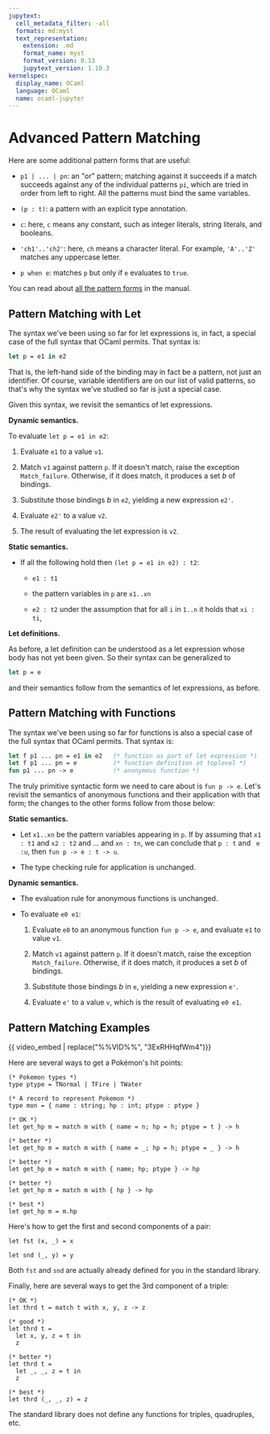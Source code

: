 ```yaml
---
jupytext:
  cell_metadata_filter: -all
  formats: md:myst
  text_representation:
    extension: .md
    format_name: myst
    format_version: 0.13
    jupytext_version: 1.10.3
kernelspec:
  display_name: OCaml
  language: OCaml
  name: ocaml-jupyter
---
```


# Advanced Pattern Matching

Here are some additional pattern forms that are useful:

* `p1 | ... | pn`: an "or" pattern; matching against it succeeds if a match
  succeeds against any of the individual patterns `pi`, which are tried in order
  from left to right. All the patterns must bind the same variables.

* `(p : t)`: a pattern with an explicit type annotation.

* `c`: here, `c` means any constant, such as integer literals, string literals,
  and booleans.

* `'ch1'..'ch2'`: here, `ch` means a character literal. For example, `'A'..'Z'`
  matches any uppercase letter.

* `p when e`: matches `p` but only if `e` evaluates to `true`.

You can read about [all the pattern forms][patterns] in the manual.

[patterns]: https://ocaml.org/manual/patterns.html

## Pattern Matching with Let

The syntax we've been using so far for let expressions is, in fact, a special
case of the full syntax that OCaml permits. That syntax is:
```ocaml
let p = e1 in e2
```
That is, the left-hand side of the binding may in fact be a pattern, not just an
identifier. Of course, variable identifiers are on our list of valid patterns,
so that's why the syntax we've studied so far is just a special case.

Given this syntax, we revisit the semantics of let expressions.

**Dynamic semantics.**

To evaluate `let p = e1 in e2`:

1. Evaluate `e1` to a value `v1`.

2. Match `v1` against pattern `p`. If it doesn't match, raise the exception
   `Match_failure`. Otherwise, if it does match, it produces a set $b$ of
   bindings.

3. Substitute those bindings $b$ in `e2`, yielding a new expression `e2'`.

4. Evaluate `e2'` to a value `v2`.

5. The result of evaluating the let expression is `v2`.

**Static semantics.**

* If all the following hold then `(let p = e1 in e2) : t2`:

  - `e1 : t1`

  - the pattern variables in `p` are `x1..xn`

  - `e2 : t2` under the assumption that for all `i` in `1..n` it holds that
    `xi : ti`,

**Let definitions.**

As before, a let definition can be understood as a let expression whose body has
not yet been given. So their syntax can be generalized to
```ocaml
let p = e
```
and their semantics follow from the semantics of let expressions, as before.

## Pattern Matching with Functions

The syntax we've been using so far for functions is also a special case of the
full syntax that OCaml permits. That syntax is:
```ocaml
let f p1 ... pn = e1 in e2   (* function as part of let expression *)
let f p1 ... pn = e          (* function definition at toplevel *)
fun p1 ... pn -> e           (* anonymous function *)
```

The truly primitive syntactic form we need to care about is `fun p -> e`. Let's
revisit the semantics of anonymous functions and their application with that
form; the changes to the other forms follow from those below:

**Static semantics.**

* Let `x1..xn` be the pattern variables appearing in `p`. If by assuming that
  `x1 : t1` and `x2 : t2` and ... and `xn : tn`, we can conclude that `p : t`
  and ` e :u`, then `fun p -> e : t -> u`.

* The type checking rule for application is unchanged.

**Dynamic semantics.**

* The evaluation rule for anonymous functions is unchanged.

* To evaluate `e0 e1`:

  1. Evaluate `e0` to an anonymous function `fun p -> e`, and
     evaluate `e1` to value `v1`.

  2. Match `v1` against pattern `p`. If it doesn't match, raise the exception
     `Match_failure`. Otherwise, if it does match, it produces a set $b$ of
     bindings.

  3. Substitute those bindings $b$ in `e`, yielding a new expression `e'`.

  4. Evaluate `e'` to a value `v`, which is the result of evaluating `e0 e1`.

## Pattern Matching Examples

{{ video_embed | replace("%%VID%%", "3ExRHHqfWm4")}}

Here are several ways to get a Pok&eacute;mon's hit points:
```{code-cell} ocaml
(* Pokemon types *)
type ptype = TNormal | TFire | TWater

(* A record to represent Pokemon *)
type mon = { name : string; hp : int; ptype : ptype }

(* OK *)
let get_hp m = match m with { name = n; hp = h; ptype = t } -> h

(* better *)
let get_hp m = match m with { name = _; hp = h; ptype = _ } -> h

(* better *)
let get_hp m = match m with { name; hp; ptype } -> hp

(* better *)
let get_hp m = match m with { hp } -> hp

(* best *)
let get_hp m = m.hp
```

Here's how to get the first and second components of a pair:
```{code-cell} ocaml
let fst (x, _) = x

let snd (_, y) = y
```
Both `fst` and `snd` are actually already defined for you in the standard
library.

Finally, here are several ways to get the 3rd component of a triple:
```{code-cell} ocaml
(* OK *)
let thrd t = match t with x, y, z -> z

(* good *)
let thrd t =
  let x, y, z = t in
  z

(* better *)
let thrd t =
  let _, _, z = t in
  z

(* best *)
let thrd (_, _, z) = z
```
The standard library does not define any functions for triples, quadruples, etc.
